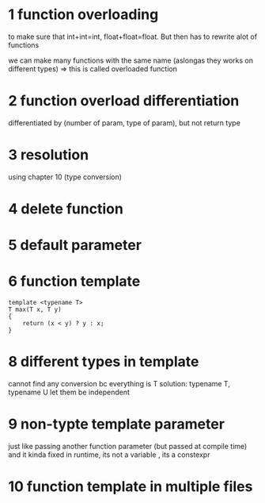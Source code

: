 # 1 function overloading
to make sure that int+int=int, float+float=float. But then has to rewrite alot of functions

we can make many functions with the same name (aslongas they works on different types) => this is called overloaded function

# 2 function overload differentiation
differentiated by (number of param, type of param), but not return type

# 3 resolution
using chapter 10 (type conversion)

# 4 delete function
# 5 default parameter
# 6 function template
```
template <typename T>
T max(T x, T y)
{
    return (x < y) ? y : x;
}
```
# 8 different types in template
cannot find any conversion bc everything is T
solution: typename T, typename U let them be independent

# 9 non-typte template parameter
just like passing another function parameter (but passed at compile time) and it kinda fixed in runtime, its not a variable
, its a constexpr
 # 10 function template in multiple files